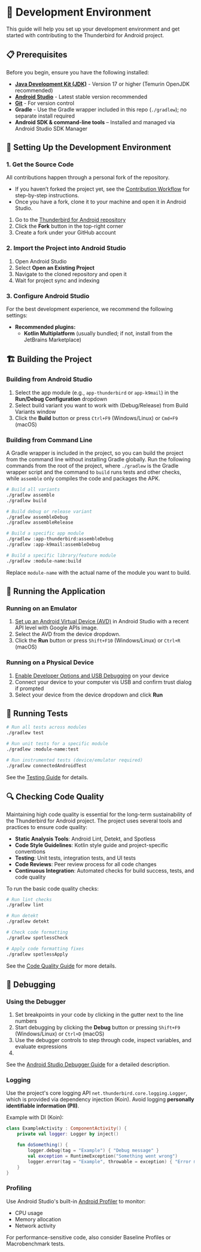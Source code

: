 # 🚀 Development Environment

This guide will help you set up your development environment and get started with contributing to the Thunderbird for
Android project.

## 📋 Prerequisites

Before you begin, ensure you have the following installed:

- **[Java Development Kit (JDK)](https://adoptium.net/temurin/releases/?version=17)** - Version 17 or higher (Temurin OpenJDK recommended)
- **[Android Studio](https://developer.android.com/studio)** - Latest stable version recommended
- **[Git](https://git-scm.com/downloads)** - For version control
- **Gradle** - Use the Gradle wrapper included in this repo (`./gradlew`); no separate install required
- **Android SDK & command-line tools** – Installed and managed via Android Studio SDK Manager

## 🔧 Setting Up the Development Environment

### 1. Get the Source Code

All contributions happen through a personal fork of the repository.

- If you haven’t forked the project yet, see the [Contribution Workflow](contribution-workflow.md) for step-by-step instructions.
- Once you have a fork, clone it to your machine and open it in Android Studio.

1. Go to the [Thunderbird for Android repository](https://github.com/thunderbird/thunderbird-android)
2. Click the **Fork** button in the top-right corner
3. Create a fork under your GitHub account

### 2. Import the Project into Android Studio

1. Open Android Studio
2. Select **Open an Existing Project**
3. Navigate to the cloned repository and open it
4. Wait for project sync and indexing

### 3. Configure Android Studio

For the best development experience, we recommend the following settings:

- **Recommended plugins:**
  - **Kotlin Multiplatform** (usually bundled; if not, install from the JetBrains Marketplace)

## 🏗️ Building the Project

### Building from Android Studio

1. Select the app module (e.g., `app-thunderbird` or `app-k9mail`) in the **Run/Debug Configuration** dropdown
2. Select build variant you want to work with (Debug/Release) from Build Variants window
3. Click the **Build** button or press `Ctrl+F9` (Windows/Linux) or `Cmd+F9` (macOS)

### Building from Command Line

A Gradle wrapper is included in the project, so you can build the project from the command line without installing
Gradle globally. Run the following commands from the root of the project, where `./gradlew` is the Gradle wrapper script
and the command to `build` runs tests and other checks, while `assemble` only compiles the code and packages the APK.

```bash
# Build all variants
./gradlew assemble
./gradlew build

# Build debug or release variant
./gradlew assembleDebug
./gradlew assembleRelease

# Build a specific app module
./gradlew :app-thunderbird:assembleDebug
./gradlew :app-k9mail:assembleDebug

# Build a specific library/feature module
./gradlew :module-name:build
```

Replace `module-name` with the actual name of the module you want to build.

## 🚀 Running the Application

### Running on an Emulator

1. [Set up an Android Virtual Device (AVD)](https://developer.android.com/studio/run/managing-avds) in Android Studio with a recent API level with Google APIs image.
2. Select the AVD from the device dropdown.
3. Click the **Run** button or press `Shift+F10` (Windows/Linux) or `Ctrl+R` (macOS)

### Running on a Physical Device

1. [Enable Developer Options and USB Debugging](https://developer.android.com/studio/debug/dev-options) on your device
2. Connect your device to your computer vis USB and confirm trust dialog if prompted
3. Select your device from the device dropdown and click **Run**

## 🧪 Running Tests

```bash
# Run all tests across modules
./gradlew test

# Run unit tests for a specific module
./gradlew :module-name:test

# Run instrumented tests (device/emulator required)
./gradlew connectedAndroidTest
```

See the [Testing Guide](testing-guide.md) for details.

## 🔍 Checking Code Quality

Maintaining high code quality is essential for the long-term sustainability of the Thunderbird for Android project. The project uses several tools and practices to ensure code quality:

- **Static Analysis Tools**: Android Lint, Detekt, and Spotless
- **Code Style Guidelines**: Kotlin style guide and project-specific conventions
- **Testing**: Unit tests, integration tests, and UI tests
- **Code Reviews**: Peer review process for all code changes
- **Continuous Integration**: Automated checks for build success, tests, and code quality

To run the basic code quality checks:

```bash
# Run lint checks
./gradlew lint

# Run detekt
./gradlew detekt

# Check code formatting
./gradlew spotlessCheck

# Apply code formatting fixes
./gradlew spotlessApply
```

See the [Code Quality Guide](code-quality-guide.md) for more details.

## 🐛 Debugging

### Using the Debugger

1. Set breakpoints in your code by clicking in the gutter next to the line numbers
2. Start debugging by clicking the **Debug** button or pressing `Shift+F9` (Windows/Linux) or `Ctrl+D` (macOS)
3. Use the debugger controls to step through code, inspect variables, and evaluate expressions
4. 

See the [Android Studio Debugger Guide](https://developer.android.com/studio/debug) for a detailed description.

### Logging

Use the project's core logging API `net.thunderbird.core.logging.Logger`, which is provided via dependency injection
(Koin). Avoid logging **personally identifiable information (PII)**.

Example with DI (Koin):

```kotlin
class ExampleActivity : ComponentActivity() {
    private val logger: Logger by inject()

    fun doSomething() {
        logger.debug(tag = "Example") { "Debug message" }
        val exception = RuntimeException("Something went wrong")
        logger.error(tag = "Example", throwable = exception) { "Error message" }
    }
}
```

### Profiling

Use Android Studio's built-in [Android Profiler](https://developer.android.com/studio/profile/android-profiler) to monitor:
- CPU usage
- Memory allocation
- Network activity

For performance-sensitive code, also consider Baseline Profiles or Macrobenchmark tests.
